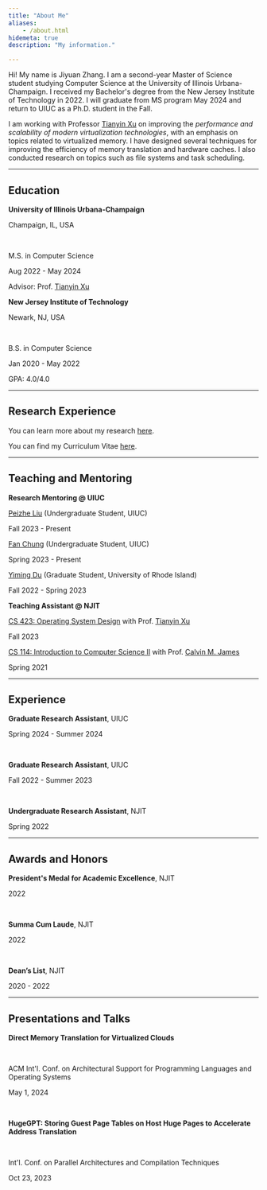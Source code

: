 ```yaml
---
title: "About Me"
aliases:
    - /about.html
hidemeta: true
description: "My information."

---
```


Hi! My name is Jiyuan Zhang. I am a second-year Master of Science student studying Computer Science at the University of Illinois Urbana-Champaign. I received my Bachelor's degree from the New Jersey Institute of Technology in 2022. I will graduate from MS program May 2024 and return to UIUC as a Ph.D. student in the Fall.

I am working with Professor [Tianyin Xu](https://tianyin.github.io/) on improving the _performance and scalability of modern virtualization technologies_, with an emphasis on topics related to virtualized memory. I have designed several techniques for improving the efficiency of memory translation and hardware caches. I also conducted research on topics such as file systems and task scheduling.

---

## Education

<p class="text-left"><b>University of Illinois Urbana-Champaign</b></p> <p class="text-right">Champaign, IL, USA</p>
<br/>
<p class="text-left">M.S. in Computer Science</p> <p class="text-right">Aug 2022 - May 2024</p>

Advisor: Prof. [Tianyin Xu](https://tianyin.github.io/)

<p class="text-left"><b>New Jersey Institute of Technology</b></p> <p class="text-right">Newark, NJ, USA</p>
<br/>
<p class="text-left">B.S. in Computer Science</p> <p class="text-right">Jan 2020 - May 2022</p>

GPA: 4.0/4.0

---

## Research Experience

You can learn more about my research [here](/researcher/).

You can find my Curriculum Vitae [here](/cv.pdf).

---

## Teaching and Mentoring

__Research Mentoring @ UIUC__

<p class="text-left"><a href="https://www.linkedin.com/in/peizhe-liu/">Peizhe Liu</a> (Undergraduate Student, UIUC)</p> <p class="text-right">Fall 2023 - Present</p>

<p class="text-left"><a href="https://www.linkedin.com/in/fan-chung-8637741a4/">Fan Chung</a> (Undergraduate Student, UIUC)</p> <p class="text-right">Spring 2023 - Present</p>

<p class="text-left"><a href="https://www.linkedin.com/in/yiming-du-901428214">Yiming Du</a> (Graduate Student, University of Rhode Island)</p> <p class="text-right">Fall 2022 - Spring 2023</p>

__Teaching Assistant @ NJIT__

<p class="text-left"><a href="https://cs423-uiuc.github.io/fall23/index.html">CS 423: Operating System Design</a> with Prof. <a href="https://tianyin.github.io/">Tianyin Xu</a></p> <p class="text-right">Fall 2023</p>

<p class="text-left"><a href="https://digitalcommons.njit.edu/cgi/viewcontent.cgi?article=1068&context=cs-syllabi">CS 114: Introduction to Computer Science II</a> with Prof. <a href="https://people.njit.edu/faculty/calvin">Calvin M. James</a></p> <p class="text-right">Spring 2021</p>

---

## Experience

<p class="text-left"><b>Graduate Research Assistant</b>, UIUC</p> <p class="text-right">Spring 2024 - Summer 2024</p>
<br/>
<p class="text-left"><b>Graduate Research Assistant</b>, UIUC</p> <p class="text-right">Fall 2022 - Summer 2023</p>
<br/>
<p class="text-left"><b>Undergraduate Research Assistant</b>, NJIT</p> <p class="text-right">Spring 2022</p>

---

## Awards and Honors

<p class="text-left"><b>President's Medal for Academic Excellence</b>, NJIT</p> <p class="text-right">2022</p>
<br/>
<p class="text-left"><b>Summa Cum Laude</b>, NJIT</p> <p class="text-right">2022</p>
<br/>
<p class="text-left"><b>Dean’s List</b>, NJIT</p> <p class="text-right">2020 - 2022</p>

---

## Presentations and Talks

<p class="text-left"><b>Direct Memory Translation for Virtualized Clouds</b></p>
<br/>
<p class="text-left">ACM Int'l. Conf. on Architectural Support for Programming Languages and Operating Systems</p> <p class="text-right">May 1, 2024</p>
<br/>
<p class="text-left"><b>HugeGPT: Storing Guest Page Tables on Host Huge Pages to Accelerate Address Translation</b></p>
<br/>
<p class="text-left">Int'l. Conf. on Parallel Architectures and Compilation Techniques</p> <p class="text-right">Oct 23, 2023</p>
